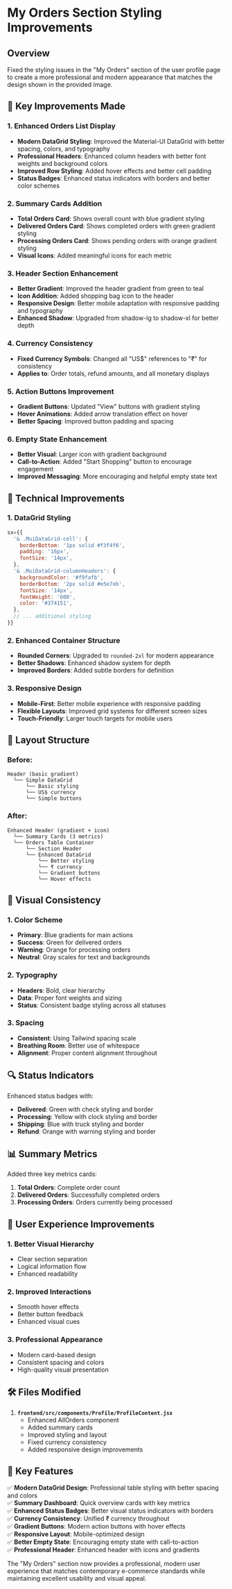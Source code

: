 # My Orders Section Styling Improvements

## Overview
Fixed the styling issues in the "My Orders" section of the user profile page to create a more professional and modern appearance that matches the design shown in the provided image.

## 🎨 **Key Improvements Made**

### 1. **Enhanced Orders List Display**
- **Modern DataGrid Styling**: Improved the Material-UI DataGrid with better spacing, colors, and typography
- **Professional Headers**: Enhanced column headers with better font weights and background colors
- **Improved Row Styling**: Added hover effects and better cell padding
- **Status Badges**: Enhanced status indicators with borders and better color schemes

### 2. **Summary Cards Addition**
- **Total Orders Card**: Shows overall count with blue gradient styling
- **Delivered Orders Card**: Shows completed orders with green gradient styling  
- **Processing Orders Card**: Shows pending orders with orange gradient styling
- **Visual Icons**: Added meaningful icons for each metric

### 3. **Header Section Enhancement**
- **Better Gradient**: Improved the header gradient from green to teal
- **Icon Addition**: Added shopping bag icon to the header
- **Responsive Design**: Better mobile adaptation with responsive padding and typography
- **Enhanced Shadow**: Upgraded from shadow-lg to shadow-xl for better depth

### 4. **Currency Consistency**
- **Fixed Currency Symbols**: Changed all "US$" references to "₹" for consistency
- **Applies to**: Order totals, refund amounts, and all monetary displays

### 5. **Action Buttons Improvement**
- **Gradient Buttons**: Updated "View" buttons with gradient styling
- **Hover Animations**: Added arrow translation effect on hover
- **Better Spacing**: Improved button padding and spacing

### 6. **Empty State Enhancement**
- **Better Visual**: Larger icon with gradient background
- **Call-to-Action**: Added "Start Shopping" button to encourage engagement
- **Improved Messaging**: More encouraging and helpful empty state text

## 🔧 **Technical Improvements**

### 1. **DataGrid Styling**
```jsx
sx={{
  '& .MuiDataGrid-cell': {
    borderBottom: '1px solid #f3f4f6',
    padding: '16px',
    fontSize: '14px',
  },
  '& .MuiDataGrid-columnHeaders': {
    backgroundColor: '#f9fafb',
    borderBottom: '2px solid #e5e7eb',
    fontSize: '14px',
    fontWeight: '600',
    color: '#374151',
  },
  // ... additional styling
}}
```

### 2. **Enhanced Container Structure**
- **Rounded Corners**: Upgraded to `rounded-2xl` for modern appearance
- **Better Shadows**: Enhanced shadow system for depth
- **Improved Borders**: Added subtle borders for definition

### 3. **Responsive Design**
- **Mobile-First**: Better mobile experience with responsive padding
- **Flexible Layouts**: Improved grid systems for different screen sizes
- **Touch-Friendly**: Larger touch targets for mobile users

## 📱 **Layout Structure**

### Before:
```
Header (basic gradient)
  └── Simple DataGrid
      └── Basic styling
      └── US$ currency
      └── Simple buttons
```

### After:
```
Enhanced Header (gradient + icon)
  └── Summary Cards (3 metrics)
  └── Orders Table Container
      └── Section Header
      └── Enhanced DataGrid
          └── Better styling
          └── ₹ currency
          └── Gradient buttons
          └── Hover effects
```

## 🎯 **Visual Consistency**

### 1. **Color Scheme**
- **Primary**: Blue gradients for main actions
- **Success**: Green for delivered orders
- **Warning**: Orange for processing orders
- **Neutral**: Gray scales for text and backgrounds

### 2. **Typography**
- **Headers**: Bold, clear hierarchy
- **Data**: Proper font weights and sizing
- **Status**: Consistent badge styling across all statuses

### 3. **Spacing**
- **Consistent**: Using Tailwind spacing scale
- **Breathing Room**: Better use of whitespace
- **Alignment**: Proper content alignment throughout

## 🔍 **Status Indicators**

Enhanced status badges with:
- **Delivered**: Green with check styling and border
- **Processing**: Yellow with clock styling and border  
- **Shipping**: Blue with truck styling and border
- **Refund**: Orange with warning styling and border

## 📊 **Summary Metrics**

Added three key metrics cards:
1. **Total Orders**: Complete order count
2. **Delivered Orders**: Successfully completed orders
3. **Processing Orders**: Orders currently being processed

## 🚀 **User Experience Improvements**

### 1. **Better Visual Hierarchy**
- Clear section separation
- Logical information flow
- Enhanced readability

### 2. **Improved Interactions**
- Smooth hover effects
- Better button feedback
- Enhanced visual cues

### 3. **Professional Appearance**
- Modern card-based design
- Consistent spacing and colors
- High-quality visual presentation

## 🛠️ **Files Modified**

1. **`frontend/src/components/Profile/ProfileContent.jsx`**
   - Enhanced AllOrders component
   - Added summary cards
   - Improved styling and layout
   - Fixed currency consistency
   - Added responsive design improvements

## 📝 **Key Features**

✅ **Modern DataGrid Design**: Professional table styling with better spacing and colors  
✅ **Summary Dashboard**: Quick overview cards with key metrics  
✅ **Enhanced Status Badges**: Better visual status indicators with borders  
✅ **Currency Consistency**: Unified ₹ currency throughout  
✅ **Gradient Buttons**: Modern action buttons with hover effects  
✅ **Responsive Layout**: Mobile-optimized design  
✅ **Better Empty State**: Encouraging empty state with call-to-action  
✅ **Professional Header**: Enhanced header with icons and gradients  

The "My Orders" section now provides a professional, modern user experience that matches contemporary e-commerce standards while maintaining excellent usability and visual appeal.